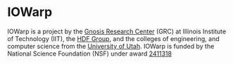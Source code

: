 # IOWarp
IOWarp is a project by the [Gnosis Research Center](grc.iit.edu) (GRC) at Illinois Institute of Technology (IIT), the [HDF Group](https://portal.hdfgroup.org/), and the colleges of engineering, and computer science from the [University of Utah](https://www.utah.edu/). IOWarp is funded by the National Science Foundation (NSF) under award [2411318](https://www.nsf.gov/awardsearch/showAward?AWD_ID=2411318&HistoricalAwards=false)
